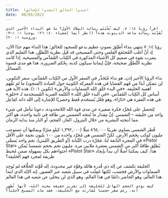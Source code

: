 ```yaml
---
title:  اعبدوا الخالق (اسجدوا للخالق)
date:  08/05/2023
---
```


`اقرأ رؤيا ١٤: ٧. كيف تُخْتَتَم رسالة الملاك الأول؟ ما هو النداء الأخير الذي تُقَدِّمه رسالة ساعة الدينونة هذه؟ (انظر أيضا إشعياء ٤٠: ٢٦؛ يوحنا ١: ١–٣؛ ورومية ١: ٢٠).`

رؤيا ١٤: ٧ تنتهي بنداء اُطلِقَ بصوتٍ عظيم يدعو للسجود للخالق؛ هذا النداء مهم جدًا الآن، إذ أنَّ أغلب المُجتَمَع العِلمي وحتى المسيحي قد قَبِل نظرية التَّطوُّر، هذا التعليم الذي يضرب بقوة في صميم كل الأشياء المذكورة في الكِتاب المُقدَّس والمسيحية. إذا كانت نظرية التَّطوُّر صحيحة، فإنَّ إيماننا سيكون كذبة، بِحُكم الضرورة. هذا هو مدى قسوة المسائل.

نداء الرؤيا الأخير إذن، هو نداء مُتَجَذِّر في السفر الأول من الكِتاب المُقدَّس، سفر التكوين. لن نتمكن أبدًا مِن فَهم القضايا في هذه المعركة الكونية حول العبادة (السجود) ما لم نَفْهَم أهمية الخليقة. «في البدء خَلَق الله السماوات والأرض» (تكوين ١: ١). هذه الآية هي أساس كل الكِتاب المُقدَّس. «في البدء خَلَق الله.» الكلمة العبرية المُستخدمة لـ «خلق» في هذه الفقرة هي «بَارَا»، وهو فِعْل يُستخدم فَقط وحصريًا للإشارة إلى الله ذاته كفاعِل.

لِنَحصل على مُجَرَّد فكرة صغيرة عن مدى قوة الله اللامحدودة، دعونا نتأمل في شيء واحد مِن خليقته – الشمس. إنَّ مِقدار ما تُنتجه الشمس من طاقة في ثانية واحدة، هو أكثر مما أنتجته البشرية من خلال البترول، الغاز، الفحم، أو النار منذ بداية الزمان.

قُطر الشمس يساوي تقريبًا ٨٦٥,٠٠٠ ميلًا (١,٣٩٢,٠٠٠ كيلو مترًا) ويمكنها أن تستوعب مليون كوكب بِحَجم الأرض. لكنَّ الشمس هي مُجَرَّد واحدة مِن ١٠٠ بليون نجمة على الأقل في المجرة التابعة لنا، مَجَرَّة درب التَّبانة (أو الطريق اللبني). نجم واحد يَسمَّى «Pistol Star» يُطلِق طاقةً أكبر من الشمس بعشرة ملايين مرة. مليون نجم بحجم شمسنا يُمكن احتواءهم بكل بسهولة ضمن مُحيط «Pistol Star» هذا. كيف يمكننا أصلًا أن نبدأ بإيجاد طريقة لمجرد فهم الخليقة؟

الخليقة تكشف عن إله ذي قُدرة هائلة وقوَّة غير محدودة. إله قُوَّته الخلَّاقة لم تُوجِد السماوات والأرض فحسب، لكنها عَمِلَت في سبيل شعبه عبر العصور. إنه الإله الذي ابتدأ هذا العالم، وهو الحاضر دائمًا في هذا العالم، وهو الذي لن يتخلى عن شعبه في هذا العالم.

`كيف يؤدي الحجم الهائل للخليقة إلى تعزيز حقيقة محبة الله، لأنها تُظهِر أنه، رغم صغر حجمنا مُقارنة مع الخليقة، فقد مات المسيح لأجلنا؟`